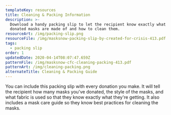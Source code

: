 ```yaml
---
templateKey: resources
title: Cleaning & Packing Information
description: >-
  Download a handy packing slip to let the recipient know exactly what the
  donated masks are made of and how to clean them.
resourceArt: /img/packing-slip.png
resourceFile: /img/masksnow-packing-slip-by-created-for-crisis-413.pdf
tags:
  - packing slip
order: 1
updatedDate: 2020-04-14T08:07:47.659Z
patternFile: /img/masksnow-cfc-cleaning-packing-413.pdf
patternArt: /img/cleaning-packing.png
alternateTitle: Cleaning & Packing Guide
---
```

You can include this packing slip with every donation you make. It will tell the recipient how many masks you've donated, the style of the masks, and what fabric is used so that they know exactly what they're getting. It also includes a mask care guide so they know best practices for cleaning the masks.